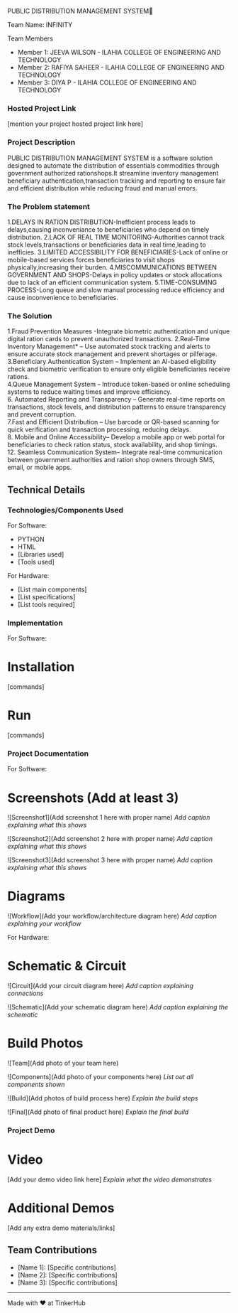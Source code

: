 PUBLIC DISTRIBUTION MANAGEMENT SYSTEM🎯



 Team Name: INFINITY


Team Members
- Member 1: JEEVA WILSON - ILAHIA COLLEGE OF ENGINEERING AND TECHNOLOGY
- Member 2: RAFIYA SAHEER - ILAHIA COLLEGE OF ENGINEERING AND TECHNOLOGY
- Member 3: DIYA P - ILAHIA COLLEGE OF ENGINEERING AND TECHNOLOGY

### Hosted Project Link
[mention your project hosted project link here]

### Project Description
PUBLIC DISTRIBUTION MANAGEMENT SYSTEM is a software solution designed to automate the distribution of essentials commodities through government authorized rationshops.It streamline inventory management beneficiary authentication,transaction tracking and reporting to ensure fair and efficient distribution while reducing fraud and manual errors.

### The Problem statement
1.DELAYS IN RATION DISTRIBUTION-Inefficient process leads to delays,causing inconveniance to beneficiaries who depend on timely distribution.
2.LACK OF REAL TIME MONITORING-Authorities cannot track stock levels,transactions or beneficiaries data in real time,leading to inefficies.
3.LIMITED ACCESSIBILITY FOR BENEFICIARIES-Lack of online or mobile-based services forces beneficiaries to visit shops physically,increasing their burden.
4.MISCOMMUNICATIONS BETWEEN GOVERNMENT AND SHOPS-Delays in policy updates or stock allocations due to lack of an efficient communication system.
5.TIME-CONSUMING PROCESS-Long queue and slow manual processing reduce efficiency and cause inconvenience to beneficiaries. 

### The Solution
1.Fraud Prevention Measures -Integrate biometric authentication and unique digital ration cards to prevent unauthorized transactions.
2.Real-Time Inventory Management* – Use automated stock tracking and alerts to ensure accurate stock management and prevent shortages or pilferage.  
3.Beneficiary Authentication System – Implement an AI-based eligibility check and biometric verification to ensure only eligible beneficiaries receive rations.  
4.Queue Management System – Introduce token-based or online scheduling systems to reduce waiting times and improve efficiency.  
6. Automated Reporting and Transparency – Generate real-time reports on transactions, stock levels, and distribution patterns to ensure transparency and prevent corruption.  
7.Fast and Efficient Distribution – Use barcode or QR-based scanning for quick verification and transaction processing, reducing delays.  
8. Mobile and Online Accessibility– Develop a mobile app or web portal for beneficiaries to check ration status, stock availability, and shop timings.    
12. Seamless Communication System– Integrate real-time communication between government authorities and ration shop owners through SMS, email, or mobile apps.  

## Technical Details
### Technologies/Components Used
For Software:
- PYTHON
- HTML
- [Libraries used]
- [Tools used]

For Hardware:
- [List main components]
- [List specifications]
- [List tools required]

### Implementation
For Software:
# Installation
[commands]

# Run
[commands]

### Project Documentation
For Software:

# Screenshots (Add at least 3)
![Screenshot1](Add screenshot 1 here with proper name)
*Add caption explaining what this shows*

![Screenshot2](Add screenshot 2 here with proper name)
*Add caption explaining what this shows*

![Screenshot3](Add screenshot 3 here with proper name)
*Add caption explaining what this shows*

# Diagrams
![Workflow](Add your workflow/architecture diagram here)
*Add caption explaining your workflow*

For Hardware:

# Schematic & Circuit
![Circuit](Add your circuit diagram here)
*Add caption explaining connections*

![Schematic](Add your schematic diagram here)
*Add caption explaining the schematic*

# Build Photos
![Team](Add photo of your team here)


![Components](Add photo of your components here)
*List out all components shown*

![Build](Add photos of build process here)
*Explain the build steps*

![Final](Add photo of final product here)
*Explain the final build*

### Project Demo
# Video
[Add your demo video link here]
*Explain what the video demonstrates*

# Additional Demos
[Add any extra demo materials/links]

## Team Contributions
- [Name 1]: [Specific contributions]
- [Name 2]: [Specific contributions]
- [Name 3]: [Specific contributions]

---
Made with ❤️ at TinkerHub
